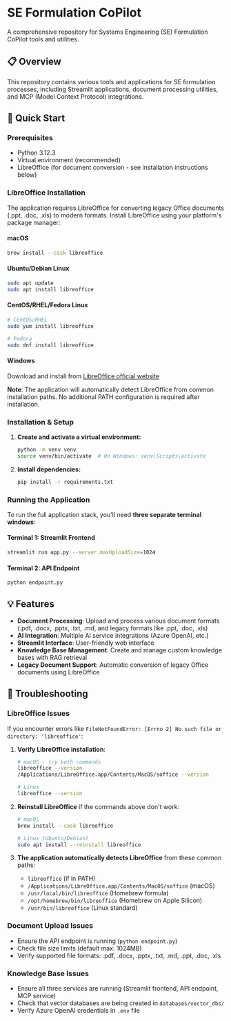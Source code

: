 # SE Formulation CoPilot

A comprehensive repository for Systems Engineering (SE) Formulation CoPilot tools and utilities.

## 📋 Overview

This repository contains various tools and applications for SE formulation processes, including Streamlit applications, document processing utilities, and MCP (Model Context Protocol) integrations.

## 🚀 Quick Start

### Prerequisites
- Python 3.12.3
- Virtual environment (recommended)
- LibreOffice (for document conversion - see installation instructions below)

### LibreOffice Installation

The application requires LibreOffice for converting legacy Office documents (.ppt, .doc, .xls) to modern formats. Install LibreOffice using your platform's package manager:

#### macOS
```bash
brew install --cask libreoffice
```

#### Ubuntu/Debian Linux
```bash
sudo apt update
sudo apt install libreoffice
```

#### CentOS/RHEL/Fedora Linux
```bash
# CentOS/RHEL
sudo yum install libreoffice

# Fedora
sudo dnf install libreoffice
```

#### Windows
Download and install from [LibreOffice official website](https://www.libreoffice.org/download/download/)

**Note**: The application will automatically detect LibreOffice from common installation paths. No additional PATH configuration is required after installation.

### Installation & Setup

1. **Create and activate a virtual environment:**
   ```bash
   python -m venv venv
   source venv/bin/activate  # On Windows: venv\Scripts\activate
   ```

2. **Install dependencies:**
   ```bash
   pip install -r requirements.txt
   ```

### Running the Application

To run the full application stack, you'll need **three separate terminal windows**:

#### Terminal 1: Streamlit Frontend
```bash
streamlit run app.py --server.maxUploadSize=1024
```

#### Terminal 2: API Endpoint
```bash
python endpoint.py
```

## 💡 Features

- **Document Processing**: Upload and process various document formats (.pdf, .docx, .pptx, .txt, .md, and legacy formats like .ppt, .doc, .xls)
- **AI Integration**: Multiple AI service integrations (Azure OpenAI, etc.)
- **Streamlit Interface**: User-friendly web interface
- **Knowledge Base Management**: Create and manage custom knowledge bases with RAG retrieval
- **Legacy Document Support**: Automatic conversion of legacy Office documents using LibreOffice

## 🔧 Troubleshooting

### LibreOffice Issues
If you encounter errors like `FileNotFoundError: [Errno 2] No such file or directory: 'libreoffice'`:

1. **Verify LibreOffice installation**:
   ```bash
   # macOS - try both commands
   libreoffice --version
   /Applications/LibreOffice.app/Contents/MacOS/soffice --version
   
   # Linux
   libreoffice --version
   ```

2. **Reinstall LibreOffice** if the commands above don't work:
   ```bash
   # macOS
   brew install --cask libreoffice
   
   # Linux (Ubuntu/Debian)
   sudo apt install --reinstall libreoffice
   ```

3. **The application automatically detects LibreOffice** from these common paths:
   - `libreoffice` (if in PATH)
   - `/Applications/LibreOffice.app/Contents/MacOS/soffice` (macOS)
   - `/usr/local/bin/libreoffice` (Homebrew formula)
   - `/opt/homebrew/bin/libreoffice` (Homebrew on Apple Silicon)
   - `/usr/bin/libreoffice` (Linux standard)

### Document Upload Issues
- Ensure the API endpoint is running (`python endpoint.py`)
- Check file size limits (default max: 1024MB)
- Verify supported file formats: .pdf, .docx, .pptx, .txt, .md, .ppt, .doc, .xls

### Knowledge Base Issues
- Ensure all three services are running (Streamlit frontend, API endpoint, MCP service)
- Check that vector databases are being created in `databases/vector_dbs/`
- Verify Azure OpenAI credentials in `.env` file
